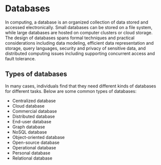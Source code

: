 # Databases
In computing, a database is an organized collection of data stored and accessed electronically. Small databases can be stored on a file system, while large databases are hosted on computer clusters or cloud storage. The design of databases spans formal techniques and practical considerations including data modeling, efficient data representation and storage, query languages, security and privacy of sensitive data, and distributed computing issues including supporting concurrent access and fault tolerance.



## Types of databases
In many cases, individuals find that they need different kinds of databases for different tasks. Below are some common types of databases:
- Centralized database
- Cloud database
- Commercial database
- Distributed database
- End-user database
- Graph database
- NoSQL database
- Object-oriented database
- Open-source database
- Operational database
- Personal database
- Relational database
